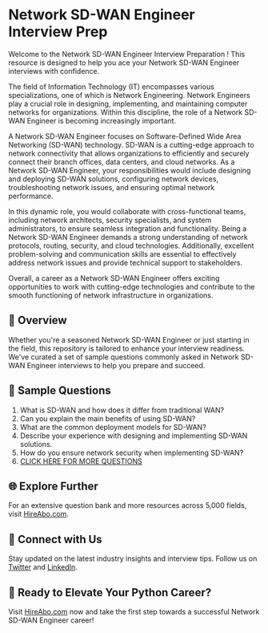 # Network SD-WAN Engineer Interview Prep

Welcome to the Network SD-WAN Engineer Interview Preparation ! This resource is designed to help you ace your Network SD-WAN Engineer interviews with confidence.

The field of Information Technology (IT) encompasses various specializations, one of which is Network Engineering. Network Engineers play a crucial role in designing, implementing, and maintaining computer networks for organizations. Within this discipline, the role of a Network SD-WAN Engineer is becoming increasingly important.

A Network SD-WAN Engineer focuses on Software-Defined Wide Area Networking (SD-WAN) technology. SD-WAN is a cutting-edge approach to network connectivity that allows organizations to efficiently and securely connect their branch offices, data centers, and cloud networks. As a Network SD-WAN Engineer, your responsibilities would include designing and deploying SD-WAN solutions, configuring network devices, troubleshooting network issues, and ensuring optimal network performance.

In this dynamic role, you would collaborate with cross-functional teams, including network architects, security specialists, and system administrators, to ensure seamless integration and functionality. Being a Network SD-WAN Engineer demands a strong understanding of network protocols, routing, security, and cloud technologies. Additionally, excellent problem-solving and communication skills are essential to effectively address network issues and provide technical support to stakeholders.

Overall, a career as a Network SD-WAN Engineer offers exciting opportunities to work with cutting-edge technologies and contribute to the smooth functioning of network infrastructure in organizations.

## 🚀 Overview

Whether you're a seasoned Network SD-WAN Engineer or just starting in the field, this repository is tailored to enhance your interview readiness. We've curated a set of sample questions commonly asked in Network SD-WAN Engineer interviews to help you prepare and succeed.

## 📝 Sample Questions

1. What is SD-WAN and how does it differ from traditional WAN?
2. Can you explain the main benefits of using SD-WAN?
3. What are the common deployment models for SD-WAN?
4. Describe your experience with designing and implementing SD-WAN solutions.
5. How do you ensure network security when implementing SD-WAN?
6. [CLICK HERE FOR MORE QUESTIONS](https://hireabo.com/job/0_1_47/Network%20SDWAN%20Engineer)

## 🌐 Explore Further

For an extensive question bank and more resources across 5,000 fields, visit [HireAbo.com](https://www.hireabo.com).

## 📱 Connect with Us

Stay updated on the latest industry insights and interview tips. Follow us on [Twitter](https://twitter.com/hireabo) and [LinkedIn](https://www.linkedin.com/in/hire-abo-3609972a8/).

## 🚀 Ready to Elevate Your Python Career?

Visit [HireAbo.com](https://www.hireabo.com) now and take the first step towards a successful Network SD-WAN Engineer career!